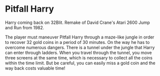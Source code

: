 # Pitfall Harry

Harry coming back on 32Blit.
Remake of David Crane's Atari 2600 Jump and Run from 1982.

The player must maneuver Pitfall Harry through a maze-like jungle in order to recover 32 gold coins in a period of 30 minutes. On the way he has to overcome numerous dangers. There is a tunnel under the jungle that Harry can enter through ladders. When you travel through the tunnel, you move three screens at the same time, which is necessary to collect all the coins within the time limit. But be careful, you can easily miss a gold coin and the way back costs valuable time!



